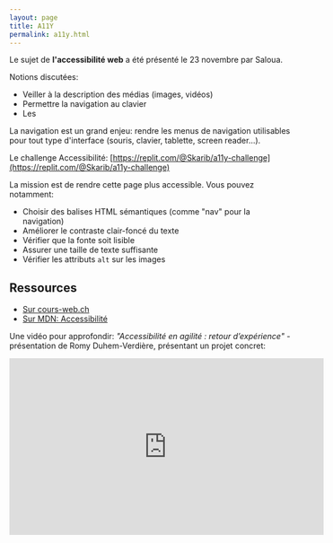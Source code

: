```yaml
---
layout: page
title: A11Y
permalink: a11y.html
---
```


Le sujet de **l'accessibilité web** a été présenté le 23 novembre par Saloua.

Notions discutées:

- Veiller à la description des médias (images, vidéos)
- Permettre la navigation au clavier
- Les 

La navigation est un grand enjeu: rendre les menus de navigation utilisables pour tout type d'interface (souris, clavier, tablette, screen reader...).

Le challenge Accessibilité:
[https://replit.com/@Skarib/a11y-challenge](https://replit.com/@Skarib/a11y-challenge)

La mission est de rendre cette page plus accessible. Vous pouvez notamment:

- Choisir des balises HTML sémantiques (comme "nav" pour la navigation)
- Améliorer le contraste clair-foncé du texte
- Vérifier que la fonte soit lisible
- Assurer une taille de texte suffisante
- Vérifier les attributs `alt` sur les images


## Ressources

- [Sur cours-web.ch](https://cours-web.ch/html/accessibilite.html)
- [Sur MDN: Accessibilité](https://developer.mozilla.org/fr/docs/Web/Accessibility)

Une vidéo pour approfondir: *"Accessibilité en agilité : retour d’expérience"* - présentation de Romy Duhem-Verdière, présentant un projet concret:

<iframe width="560" height="315" src="https://www.youtube.com/embed/7fZFzBWXdY4" title="YouTube video player" frameborder="0" allow="accelerometer; autoplay; clipboard-write; encrypted-media; gyroscope; picture-in-picture" allowfullscreen></iframe>